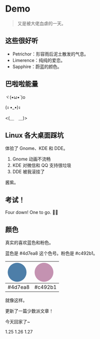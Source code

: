 # Demo

> 又是被大佬血虐的一天。

## 这些很好听

- Petrichor：形容雨后泥土散发的气息。
- Limerence：纯纯的爱恋。
- Sapphire：蔚蓝的颜色。

## 巴啦啦能量

ヾ(•ω•`)o

(ง •_•)ง

<(＿　＿)>

## Linux 各大桌面踩坑

体验了 Gnome、KDE 和 DDE。

1. Gnome 动画不流畅
2. KDE 对微信和 QQ 支持很垃圾
3. DDE 被我滚挂了

酱紫。

## 考试！

Four down! One to go. 🐱‍🏍

## 颜色

真实的喜欢蓝色和粉色。

蓝色是 #4d7ea8 这个色号。粉色是 #c492b1。

| <div style="width: 60px; height: 60px; border-radius: 30px; background-color: #4d7ea8;"></div> | <div style="width: 60px; height: 60px; border-radius: 30px; background-color: #c492b1;"></div> |
|:--:|:--:|
| #4d7ea8 | #c492b1 |

就像这样。

更新了一篇少数派文章！

今天回家了~

1.25 1.26 1.27
